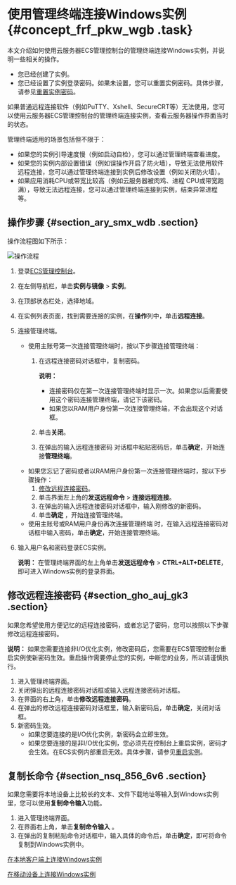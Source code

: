 # 使用管理终端连接Windows实例 {#concept_frf_pkw_wgb .task}

本文介绍如何使用云服务器ECS管理控制台的管理终端连接Windows实例，并说明一些相关的操作。

-   您已经创建了实例。
-   您已经设置了实例登录密码。如果未设置，您可以重置实例密码。具体步骤，请参见[重置实例密码](cn.zh-CN/实例/管理实例/重置实例登录密码.md#)。

如果普通远程连接软件（例如PuTTY、Xshell、SecureCRT等）无法使用，您可以使用云服务器ECS管理控制台的管理终端连接实例，查看云服务器操作界面当时的状态。

管理终端适用的场景包括但不限于：

-   如果您的实例引导速度慢（例如启动自检），您可以通过管理终端查看进度。
-   如果您的实例内部设置错误（例如误操作开启了防火墙），导致无法使用软件远程连接，您可以通过管理终端连接到实例后修改设置（例如关闭防火墙）。
-   如果应用消耗CPU或带宽比较高（例如云服务器被肉鸡、进程 CPU或带宽跑满），导致无法远程连接，您可以通过管理终端连接到实例，结束异常进程等。

## 操作步骤 {#section_ary_smx_wdb .section}

操作流程图如下所示：

![操作流程](http://static-aliyun-doc.oss-cn-hangzhou.aliyuncs.com/assets/img/9619/15662663185162_zh-CN.png)

1.  登录[ECS管理控制台](https://ecs.console.aliyun.com)。
2.  在左侧导航栏，单击**实例与镜像** \> **实例**。
3.  在顶部状态栏处，选择地域。
4.  在实例列表页面，找到需要连接的实例，在**操作**列中，单击**远程连接**。
5.  连接管理终端。 
    -   使用主账号第一次连接管理终端时，按以下步骤连接管理终端：
        1.  在远程连接密码对话框中，复制密码。

            **说明：** 

            -   连接密码仅在第一次连接管理终端时显示一次。如果您以后需要使用这个密码连接管理终端，请记下该密码。
            -   如果您以RAM用户身份第一次连接管理终端，不会出现这个对话框。
        2.  单击**关闭**。
        3.  在弹出的输入远程连接密码 对话框中粘贴密码后，单击**确定**，开始连接**管理终端**。
    -   如果您忘记了密码或者以RAM用户身份第一次连接管理终端时，按以下步骤操作：
        1.  [修改远程连接密码](#ol_r41_1nc_ydb)。
        2.  单击界面左上角的**发送远程命令** \> **连接远程连接**。
        3.  在弹出的输入远程连接密码对话框中，输入刚修改的新密码。
        4.  单击**确定** ，开始连接管理终端。
    -   使用主账号或RAM用户身份再次连接管理终端 时，在输入远程连接密码对话框中输入密码，单击**确定**，开始连接管理终端。
6.  输入用户名和密码登录ECS实例。 

    **说明：** 在管理终端界面的左上角单击**发送远程命令** \> **CTRL+ALT+DELETE**，即可进入Windows实例的登录界面。


## 修改远程连接密码 {#section_gho_auj_gk3 .section}

如果您希望使用方便记忆的远程连接密码，或者忘记了密码，您可以按照以下步骤修改远程连接密码。

**说明：** 如果您需要连接非I/O优化实例，修改密码后，您需要在ECS管理控制台重启实例使新密码生效。重启操作需要停止您的实例，中断您的业务，所以请谨慎执行。

1.  进入管理终端界面。
2.  关闭弹出的远程连接密码对话框或输入远程连接密码对话框。
3.  在界面的右上角，单击**修改远程连接密码**。
4.  在弹出的修改远程连接密码对话框里，输入新密码后，单击**确定**，关闭对话框。
5.  新密码生效。 
    -   如果您要连接的是I/O优化实例，新密码会立即生效。
    -   如果您要连接的是非I/O优化实例，您必须先在控制台上重启实例，密码才会生效。在ECS实例内部重启无效。具体步骤，请参见[重启实例](cn.zh-CN/实例/管理实例/重启实例.md#)。

## 复制长命令 {#section_nsq_856_6v6 .section}

如果您需要将本地设备上比较长的文本、文件下载地址等输入到Windows实例里，您可以使用**复制命令输入**功能。

1.  进入管理终端界面。
2.  在界面右上角，单击**复制命令输入** 。
3.  在弹出的复制粘贴命令对话框中，输入具体的命令后，单击**确定**，即可将命令复制到Windows实例中。

[在本地客户端上连接Windows实例](cn.zh-CN/实例/连接实例/连接Windows实例/在本地客户端上连接Windows实例.md#)

[在移动设备上连接Windows实例](cn.zh-CN/实例/连接实例/连接Windows实例/在移动设备上连接Windows实例.md#)

